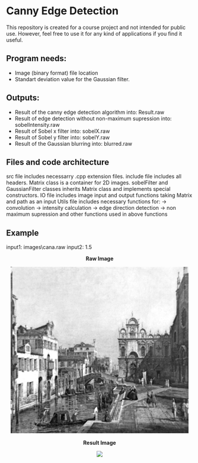 # Canny Edge Detection
This repository is created for a course project and not intended for public use. However, feel free to use it for any kind of applications if you find it useful.

## Program needs:
* Image (binary format) file location
* Standart deviation value for the Gaussian filter.

## Outputs:
* Result of the canny edge detection algorithm into:            Result.raw
* Result of edge detection without non-maximum supression into:	sobelIntensity.raw
* Result of Sobel x filter into:                       					sobelX.raw
* Result of Sobel y filter into:                      					sobelY.raw
* Result of the Gaussian blurring into:                 				blurred.raw

## Files and code architecture
src file includes necessarry .cpp extension files. include file includes all headers.
Matrix class is a container for 2D images.
sobelFilter and GaussianFilter classes inherits Matrix class and implements special constructors.
IO file includes image input and output functions taking Matrix and path as an input
Utils file includes necessary functions for:
-> convolution
-> intensity calculation
-> edge direction detection
-> non maximum supression
and other functions used in above functions

## Example
input1: images\\cana.raw
input2: 1.5

<p align="center"><b>Raw Image</b></p>
<p align="center"><img src="Example/cana.jpg" width="480"\></p>
<p align="center"><b>Result Image</b></p>
<p align="center"><img src="xample/Result.jpg" width="480"\></p>
